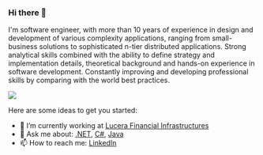 ### Hi there 👋

<!--
**fisenkodv/fisenkodv** is a ✨ _special_ ✨ repository because its `README.md` (this file) appears on your GitHub profile.
- 🌱 I’m currently learning ...
- 👯 I’m looking to collaborate on ...
- 🤔 I’m looking for help with ...
- 😄 Pronouns: ...
- ⚡ Fun fact: ...

<a href="https://github.com/fisenkodv">
    <img align="left" style="height: 200px;" src="https://github-readme-stats.vercel.app/api?username=fisenkodv&show_icons=true" />
  </a> 
 -->

I'm software engineer, with more than 10 years of experience in design and development of various complexity applications, ranging from small-business solutions to sophisticated n-tier distributed applications. Strong analytical skills combined with the ability to define strategy and implementation details, theoretical background and hands-on experience in software development. Constantly improving and developing professional skills by comparing with the world best practices.

![](https://komarev.com/ghpvc/?username=fisenkodv&color=green&style=flat-square)

Here are some ideas to get you started:

- 🔭  I’m currently working at [Lucera Financial Infrastructures](https://lucera.com/)
- 💬  Ask me about: [.NET](https://dotnet.microsoft.com/), [C#](https://docs.microsoft.com/en-us/dotnet/csharp/), [Java](https://go.java/)
- 📫  How to reach me: [LinkedIn](https://www.linkedin.com/in/fisenkodv/)

<!--
<div style="display: flex;">
  <a href="https://github.com/fisenkodv">
    <img align="left" style="height: 200px;" src="https://github-readme-stats.vercel.app/api/top-langs/?username=fisenkodv&layout=compact" />
  </a>
</div>
-->
